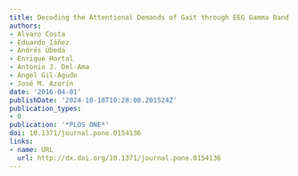```yaml
---
title: Decoding the Attentional Demands of Gait through EEG Gamma Band Features
authors:
- Álvaro Costa
- Eduardo Iáñez
- Andrés Úbeda
- Enrique Hortal
- Antonio J. Del-Ama
- Ángel Gil-Agudo
- José M. Azorín
date: '2016-04-01'
publishDate: '2024-10-18T10:28:08.201524Z'
publication_types:
- 0
publication: '*PLOS ONE*'
doi: 10.1371/journal.pone.0154136
links:
- name: URL
  url: http://dx.doi.org/10.1371/journal.pone.0154136
---
```

